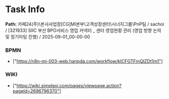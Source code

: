 # Task Info

**Path:** 카페24(주)\본사사업장\[CG]MI본부\고객성장센터\시너지그룹\PnP팀 / sachoi / [321933] SIIC 부산 BPO서비스 영업 커넥터 _ 센터 영업현황 관리 (영업 방향 논의 및 정기미팅 진행) / 2025-09-01_00-00-00

### BPMN
- ["https://n8n-mi-003-web.hanpda.com/workflow/kICFGTFmQlZDt1m1"]

### WIKI
- ["https://wiki.simplexi.com/pages/viewpage.action?pageId=2696796370"]

